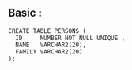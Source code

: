 ## Basic :

```oracle
CREATE TABLE PERSONS (
  ID     NUMBER NOT NULL UNIQUE ,
  NAME   VARCHAR2(20),
  FAMILY VARCHAR2(20)
);
```